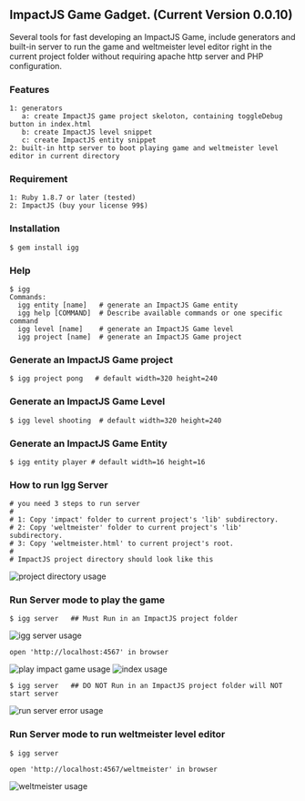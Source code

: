 ## ImpactJS Game Gadget. (Current Version 0.0.10)

Several tools for fast developing an ImpactJS Game, include generators and built-in server to run the game and weltmeister level editor right in the current project folder without requiring apache http server and PHP configuration.

### Features

    1: generators 
       a: create ImpactJS game project skeloton, containing toggleDebug button in index.html
       b: create ImpactJS level snippet
       c: create ImpactJS entity snippet
    2: built-in http server to boot playing game and weltmeister level editor in current directory

### Requirement

    1: Ruby 1.8.7 or later (tested)
    2: ImpactJS (buy your license 99$)


### Installation

    $ gem install igg 

### Help

    $ igg 
	Commands:
	  igg entity [name]   # generate an ImpactJS Game entity
	  igg help [COMMAND]  # Describe available commands or one specific command
	  igg level [name]    # generate an ImpactJS Game level
	  igg project [name]  # generate an ImpactJS Game project

### Generate an ImpactJS Game project

    $ igg project pong   # default width=320 height=240   

### Generate an ImpactJS Game Level

    $ igg level shooting  # default width=320 height=240  

### Generate an ImpactJS Game Entity

    $ igg entity player # default width=16 height=16 

### How to run Igg Server

    # you need 3 steps to run server
    #
    # 1: Copy 'impact' folder to current project's 'lib' subdirectory.  
    # 2: Copy 'weltmeister' folder to current project's 'lib' subdirectory. 
    # 3: Copy 'weltmeister.html' to current project's root. 
    #
    # ImpactJS project directory should look like this    
![project directory usage](https://raw.github.com/eiffelqiu/igg/master/doc/screen6.png)   


### Run Server mode to play the game

    $ igg server   ## Must Run in an ImpactJS project folder

![igg server usage](https://raw.github.com/eiffelqiu/igg/master/doc/screen1.png)

	open 'http://localhost:4567' in browser

![play impact game usage](https://raw.github.com/eiffelqiu/igg/master/doc/screen3.png)
![index usage](https://raw.github.com/eiffelqiu/igg/master/doc/screen5.png)

	$ igg server   ## DO NOT Run in an ImpactJS project folder will NOT start server

![run server error usage](https://raw.github.com/eiffelqiu/igg/master/doc/screen4.png)

### Run Server mode to run weltmeister level editor

    $ igg server 

    open 'http://localhost:4567/weltmeister' in browser

![weltmeister usage](https://raw.github.com/eiffelqiu/igg/master/doc/screen2.png)    

